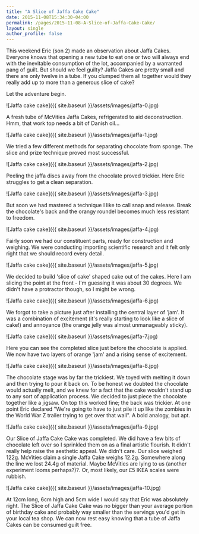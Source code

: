 ```yaml
---
title: "A Slice of Jaffa Cake Cake"
date: 2015-11-08T15:34:30-04:00
permalink: /pages/2015-11-08-A-Slice-of-Jaffa-Cake-Cake/
layout: single
author_profile: false
---
```


This weekend Eric (son 2) made an observation about Jaffa Cakes. Everyone knows that opening a new tube to eat one or two will always end with the inevitable consumption of the lot, accompanied by a warranted pang of guilt. But should we feel guilty? Jaffa Cakes are pretty small and there are only twelve in a tube. If you clumped them all together would they really add up to more than a generous slice of cake?

Let the adventure begin.

![Jaffa cake cake]({{ site.baseurl }}/assets/images/jaffa-0.jpg)

A fresh tube of McVities Jaffa Cakes, refrigerated to aid deconstruction. Hmm, that work top needs a bit of Danish oil...

![Jaffa cake cake]({{ site.baseurl }}/assets/images/jaffa-1.jpg)

We tried a few different methods for separating chocolate from sponge. The slice and prize technique proved most successful.

![Jaffa cake cake]({{ site.baseurl }}/assets/images/jaffa-2.jpg)

Peeling the jaffa discs away from the chocolate proved trickier. Here Eric struggles to get a clean separation.

![Jaffa cake cake]({{ site.baseurl }}/assets/images/jaffa-3.jpg)

But soon we had mastered a technique I like to call snap and release. Break the chocolate's back and the orangy roundel becomes much less resistant to freedom.

![Jaffa cake cake]({{ site.baseurl }}/assets/images/jaffa-4.jpg)

Fairly soon we had our constituent parts, ready for construction and weighing. We were conducting importing scientific research and it felt only right that we should record every detail.

![Jaffa cake cake]({{ site.baseurl }}/assets/images/jaffa-5.jpg)

We decided to build 'slice of cake' shaped cake out of the cakes. Here I am slicing the point at the front - I'm guessing it was about 30 degrees. We didn't have a protractor though, so I might be wrong.

![Jaffa cake cake]({{ site.baseurl }}/assets/images/jaffa-6.jpg)

We forgot to take a picture just after installing the central layer of 'jam'. It was a combination of excitement (it's really starting to look like a slice of cake!) and annoyance (the orange jelly was almost unmanageably sticky).

![Jaffa cake cake]({{ site.baseurl }}/assets/images/jaffa-7.jpg)

Here you can see the completed slice just before the chocolate is applied. We now have two layers of orange 'jam' and a rising sense of excitement.

![Jaffa cake cake]({{ site.baseurl }}/assets/images/jaffa-8.jpg)

The chocolate stage was by far the trickiest. We toyed with melting it down and then trying to pour it back on. To be honest we doubted the chocolate would actually melt, and we knew for a fact that the cake wouldn't stand up to any sort of application process. We decided to just piece the chocolate together like a jigsaw. On top this worked fine; the back was trickier. At one point Eric declared "We're going to have to just pile it up like the zombies in the World War Z trailer trying to get over that wall". A bold analogy, but apt.

![Jaffa cake cake]({{ site.baseurl }}/assets/images/jaffa-9.jpg)

Our Slice of Jaffa Cake Cake was completed. We did have a few bits of chocolate left over so I sprinkled them on as a final artistic flourish. It didn't really help raise the aesthetic appeal. We didn't care. Our slice weighed 122g. McVities claim a single Jaffa Cake weighs 12.2g. Somewhere along the line we lost 24.4g of material. Maybe McVities are lying to us (another experiment looms perhaps?)?. Or, most likely, our £5 IKEA scales were rubbish.

![Jaffa cake cake]({{ site.baseurl }}/assets/images/jaffa-10.jpg)

At 12cm long, 6cm high and 5cm wide I would say that Eric was absolutely right. The Slice of Jaffa Cake Cake was no bigger than your average portion of birthday cake and probably way smaller than the servings you'd get in your local tea shop. We can now rest easy knowing that a tube of Jaffa Cakes can be consumed guilt free.
